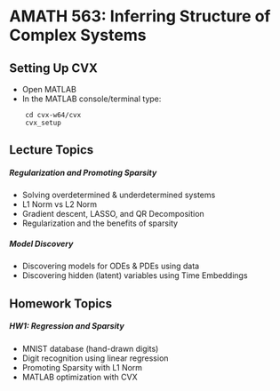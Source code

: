 # AMATH 563: Inferring Structure of Complex Systems

## Setting Up CVX
- Open MATLAB
- In the MATLAB console/terminal type:
``` 
	cd cvx-w64/cvx
	cvx_setup
```


## Lecture Topics

##### Regularization and Promoting Sparsity
- Solving overdetermined & underdetermined systems
- L1 Norm vs L2 Norm
- Gradient descent, LASSO, and QR Decomposition
- Regularization and the benefits of sparsity


##### Model Discovery

- Discovering models for ODEs & PDEs using data
- Discovering hidden (latent) variables using Time Embeddings




## Homework Topics

##### HW1: Regression and Sparsity
- MNIST database (hand-drawn digits)
- Digit recognition using linear regression
- Promoting Sparsity with L1 Norm
- MATLAB optimization with CVX
